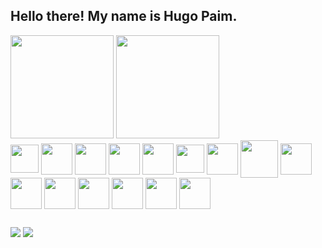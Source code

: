 ## Hello there! My name is Hugo Paim.

<link rel="stylesheet" href="https://cdn.jsdelivr.net/gh/devicons/devicon@v2.15.1/devicon.min.css">

<div style="display: inline_block">
<img height="165" img src="https://github-readme-stats-git-masterrstaa-rickstaa.vercel.app/api?username=hugpaim&&show_icons=true&theme=dracula"/>
<img height="165" img src="https://github-readme-stats.vercel.app/api/top-langs/?username=hugpaim&theme=dracula&layout=compact"/>
</div>
  
<div style="display: inline_block">
<img align="center" heigth="45" width="45" src="https://cdn.jsdelivr.net/gh/devicons/devicon/icons/javascript/javascript-original.svg" />
<img align="center" heigth="50" width="50" src="https://cdn.jsdelivr.net/gh/devicons/devicon/icons/css3/css3-original-wordmark.svg" />
<img align="center" heigth="50" width="50" src="https://cdn.jsdelivr.net/gh/devicons/devicon/icons/html5/html5-original-wordmark.svg" />
<img align="center" heigth="50" width="50"src="https://cdn.jsdelivr.net/gh/devicons/devicon/icons/python/python-original-wordmark.svg" />
<img align="center" heigth="50" width="50"src="https://cdn.jsdelivr.net/gh/devicons/devicon/icons/r/r-original.svg" />
<img align="center" heigth="45" width="45" src="https://cdn.jsdelivr.net/gh/devicons/devicon/icons/git/git-original.svg" />
<img align="center" heigth="50" width="50"src="https://cdn.jsdelivr.net/gh/devicons/devicon/icons/bootstrap/bootstrap-original.svg" />
<img align="center" heigth="60" width="60"src="https://cdn.jsdelivr.net/gh/devicons/devicon/icons/mongodb/mongodb-original-wordmark.svg" />
<img align="center" heigth="50" width="50"src="https://cdn.jsdelivr.net/gh/devicons/devicon/icons/mysql/mysql-original.svg" />      
<img align="center" heigth="50" width="50"src="https://cdn.jsdelivr.net/gh/devicons/devicon/icons/nodejs/nodejs-original.svg" />
<img align="center" heigth="50" width="50"src="https://cdn.jsdelivr.net/gh/devicons/devicon/icons/npm/npm-original-wordmark.svg" />
<img align="center" heigth="50" width="50"src="https://cdn.jsdelivr.net/gh/devicons/devicon/icons/numpy/numpy-original.svg" />      
<img align="center" heigth="50" width="50"src="https://cdn.jsdelivr.net/gh/devicons/devicon/icons/pandas/pandas-original.svg" />    
<img align="center" heigth="50" width="50"src="https://cdn.jsdelivr.net/gh/devicons/devicon/icons/react/react-original.svg" />
<img align="center" heigth="50" width="50"src="https://cdn.jsdelivr.net/gh/devicons/devicon/icons/tensorflow/tensorflow-original.svg" />
</div>

##

<a href="https://www.linkedin.com/in/hugo-paim-244012108/"/><img src="https://img.shields.io/badge/LinkedIn-0077B5?style=for-the-badge&logo=linkedin&logoColor=white"></a>
<a href="mailto:hugocdz@hotmail.com"><img src="https://img.shields.io/badge/Gmail-D14836?style=for-the-badge&logo=gmail&logoColor=white"/></a>
